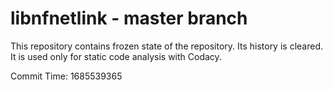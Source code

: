 # libnfnetlink - master branch

This repository contains frozen state of the repository.
Its history is cleared. It is used only for static code
analysis with Codacy.

Commit Time: 1685539365